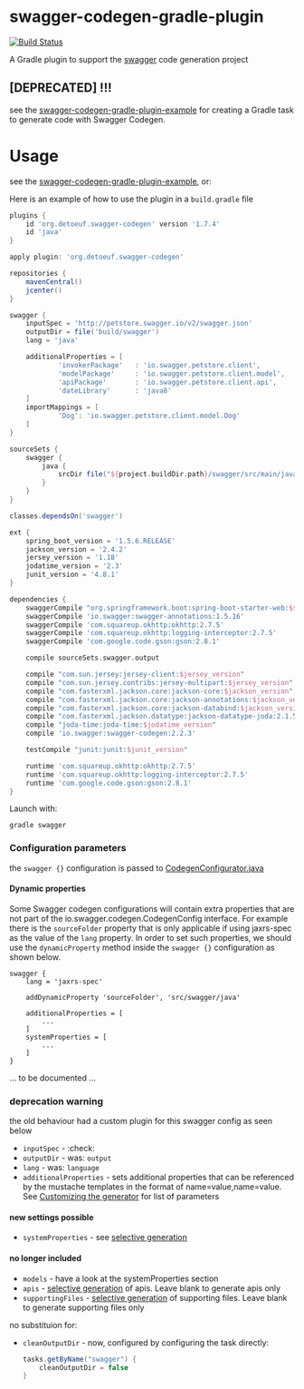 swagger-codegen-gradle-plugin
============================

[![Build Status](https://travis-ci.org/thebignet/swagger-codegen-gradle-plugin.svg?branch=master)](https://travis-ci.org/thebignet/swagger-codegen-gradle-plugin)

A Gradle plugin to support the [swagger](http://swagger.io) code generation project


[DEPRECATED] !!!
------------

see the [swagger-codegen-gradle-plugin-example](https://github.com/thebignet/swagger-codegen-gradle-plugin-example) for creating a Gradle task to generate code with Swagger Codegen.


Usage
============================

see the [swagger-codegen-gradle-plugin-example](https://github.com/thebignet/swagger-codegen-gradle-plugin-example), or:

Here is an example of how to use the plugin in a `build.gradle` file
```groovy
plugins {
    id 'org.detoeuf.swagger-codegen' version '1.7.4'
    id 'java'
}

apply plugin: 'org.detoeuf.swagger-codegen'

repositories {
    mavenCentral()
    jcenter()
}

swagger {
    inputSpec = 'http://petstore.swagger.io/v2/swagger.json'
    outputDir = file('build/swagger')
    lang = 'java'

    additionalProperties = [
            'invokerPackage'   : 'io.swagger.petstore.client',
            'modelPackage'     : 'io.swagger.petstore.client.model',
            'apiPackage'       : 'io.swagger.petstore.client.api',
            'dateLibrary'      : 'java8'
    ]
    importMappings = [
            'Dog': 'io.swagger.petstore.client.model.Dog'
    ]
}

sourceSets {
    swagger {
        java {
            srcDir file("${project.buildDir.path}/swagger/src/main/java")
        }
    }
}

classes.dependsOn('swagger')

ext {
    spring_boot_version = '1.5.6.RELEASE'
    jackson_version = '2.4.2'
    jersey_version = '1.18'
    jodatime_version = '2.3'
    junit_version = '4.8.1'
}

dependencies {
    swaggerCompile "org.springframework.boot:spring-boot-starter-web:$spring_boot_version"
    swaggerCompile 'io.swagger:swagger-annotations:1.5.16'
    swaggerCompile 'com.squareup.okhttp:okhttp:2.7.5'
    swaggerCompile 'com.squareup.okhttp:logging-interceptor:2.7.5'
    swaggerCompile 'com.google.code.gson:gson:2.8.1'

    compile sourceSets.swagger.output

    compile "com.sun.jersey:jersey-client:$jersey_version"
    compile "com.sun.jersey.contribs:jersey-multipart:$jersey_version"
    compile "com.fasterxml.jackson.core:jackson-core:$jackson_version"
    compile "com.fasterxml.jackson.core:jackson-annotations:$jackson_version"
    compile "com.fasterxml.jackson.core:jackson-databind:$jackson_version"
    compile "com.fasterxml.jackson.datatype:jackson-datatype-joda:2.1.5"
    compile "joda-time:joda-time:$jodatime_version"
    compile 'io.swagger:swagger-codegen:2.2.3'

    testCompile "junit:junit:$junit_version"

    runtime 'com.squareup.okhttp:okhttp:2.7.5'
    runtime 'com.squareup.okhttp:logging-interceptor:2.7.5'
    runtime 'com.google.code.gson:gson:2.8.1'
}
```

Launch with:

```
gradle swagger
```

### Configuration parameters
the `swagger {}` configuration is passed to [CodegenConfigurator.java](https://github.com/swagger-api/swagger-codegen/blob/v2.2.1/modules/swagger-codegen/src/main/java/io/swagger/codegen/config/CodegenConfigurator.java)

#### Dynamic properties
Some Swagger codegen configurations will contain extra properties that are not part of the io.swagger.codegen.CodegenConfig interface. For example there is the `sourceFolder` property that is only applicable if using jaxrs-spec as the value of the `lang` property. In order to set such properties, we should use the `dynamicProperty` method inside the `swagger {}` configuration as shown below.

```
swagger {
    lang = 'jaxrs-spec'

    addDynamicProperty 'sourceFolder', 'src/swagger/java'

    additionalProperties = [
        ...
    ]
    systemProperties = [
        ...
    ]
}
```

… to be documented …

### deprecation warning
the old behaviour had a custom plugin for this swagger config as seen below
- `inputSpec` - :check:
- `outputDir` - was: `output`
- `lang` - was: `language`
- `additionalProperties` - sets additional properties that can be referenced by the mustache templates in the format of name=value,name=value.  See [Customizing the generator](https://github.com/swagger-api/swagger-codegen/#customizing-the-generator) for list of parameters

#### new settings possible
- `systemProperties` - see [selective generation](https://github.com/swagger-api/swagger-codegen/#selective-generation)

#### no longer included
- `models` - have a look at the systemProperties section
- `apis` - [selective generation](https://github.com/swagger-api/swagger-codegen/#selective-generation) of apis.  Leave blank to generate apis only
- `supportingFiles` - [selective generation](https://github.com/swagger-api/swagger-codegen/#selective-generation) of supporting files.  Leave blank to generate supporting files only

no substituion for:
- `cleanOutputDir` - now, configured by configuring the task directly:
    ```groovy
    tasks.getByName("swagger") {
        cleanOutputDir = false
    }
    ```
